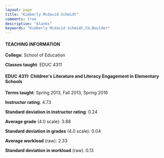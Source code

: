 ```yaml
---
layout: page
title: "Kimberly Mcdavid Schmidt" 
comments: true
description: "blanks"
keywords: "Kimberly Mcdavid Schmidt,CU,Boulder"
---
```

<head>
<script src="https://ajax.googleapis.com/ajax/libs/jquery/2.1.3/jquery.min.js"></script>
<script src="https://dl.dropboxusercontent.com/s/pc42nxpaw1ea4o9/highcharts.js?dl=0"></script>
<!-- <script src="../assets/js/highcharts.js"></script> -->
<style type="text/css">@font-face {
	font-family: "Bebas Neue";
	src: url(https://www.filehosting.org/file/details/544349/BebasNeue Regular.otf) format("opentype");
	}
	h1.Bebas { 
		font-family: "Bebas Neue", Verdana, Tahoma;
	}
</style>
</head>
	   
#### TEACHING INFORMATION

**College**: School of Education

**Classes taught**: EDUC 4311

#### EDUC 4311: Children's Literature and Literacy Engagement in Elementary Schools

**Terms taught**: Spring 2013, Fall 2013, Spring 2016

**Instructor rating**: 4.73

**Standard deviation in instructor rating**: 0.24

**Average grade** (4.0 scale): 3.88

**Standard deviation in grades** (4.0 scale): 0.04

**Average workload** (raw): 2.33

**Standard deviation in workload** (raw): 0.13

